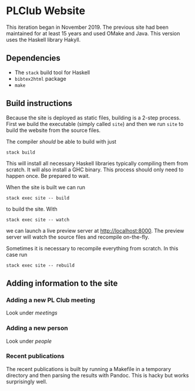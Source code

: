 # PLClub Website

This iteration began in November 2019. The previous site had been maintained for at least 15 years and used OMake and Java. This version uses the Haskell library Hakyll.

## Dependencies

* The `stack` build tool for Haskell
* `bibtex2html` package
* `make`

## Build instructions

Because the site is deployed as static files, building is a 2-step process. First we build the executable (simply called `site`) and then we run `site` to build the website from the source files.

The compiler _should_ be able to build with just

	stack build

This will install all necessary Haskell libraries typically compiling them from scratch. It will also install a GHC binary. This process should only need to happen once. Be prepared to wait.

When the site is built we can run

	stack exec site -- build

to build the site. With

	stack exec site -- watch 

we can launch a live preview server at [http://localhost:8000](http://localhost:8000). The preview server will watch the source files and recompile on-the-fly. 

Sometimes it is necessary to recompile everything from scratch. In this case run

	stack exec site -- rebuild

## Adding information to the site

### Adding a new PL Club meeting

Look under _meetings_

### Adding a new person

Look under _people_

### Recent publications

The recent publications is built by running a Makefile in a temporary directory and then parsing the results with Pandoc. This is hacky but works surprisingly well.
